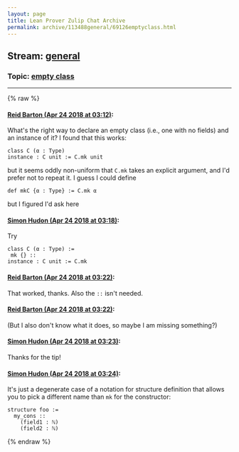 ```yaml
---
layout: page
title: Lean Prover Zulip Chat Archive 
permalink: archive/113488general/69126emptyclass.html
---
```


## Stream: [general](index.html)
### Topic: [empty class](69126emptyclass.html)

---


{% raw %}
#### [ Reid Barton (Apr 24 2018 at 03:12)](https://leanprover.zulipchat.com/#narrow/stream/113488-general/topic/empty%20class/near/125597374):
What's the right way to declare an empty class (i.e., one with no fields) and an instance of it? I found that this works:
```lean
class C (α : Type)
instance : C unit := C.mk unit
```
but it seems oddly non-uniform that `C.mk` takes an explicit argument, and I'd prefer not to repeat it. I guess I could define
```lean
def mkC {α : Type} := C.mk α
```
but I figured I'd ask here

#### [ Simon Hudon (Apr 24 2018 at 03:18)](https://leanprover.zulipchat.com/#narrow/stream/113488-general/topic/empty%20class/near/125597567):
Try

```
class C (α : Type) :=
 mk {} ::
instance : C unit := C.mk
```

#### [ Reid Barton (Apr 24 2018 at 03:22)](https://leanprover.zulipchat.com/#narrow/stream/113488-general/topic/empty%20class/near/125597691):
That worked, thanks. Also the `::` isn't needed.

#### [ Reid Barton (Apr 24 2018 at 03:22)](https://leanprover.zulipchat.com/#narrow/stream/113488-general/topic/empty%20class/near/125597697):
(But I also don't know what it does, so maybe I am missing something?)

#### [ Simon Hudon (Apr 24 2018 at 03:23)](https://leanprover.zulipchat.com/#narrow/stream/113488-general/topic/empty%20class/near/125597725):
Thanks for the tip!

#### [ Simon Hudon (Apr 24 2018 at 03:24)](https://leanprover.zulipchat.com/#narrow/stream/113488-general/topic/empty%20class/near/125597771):
It's just a degenerate case of a notation for structure definition that allows you to pick a different name than `mk` for the constructor:

```lean
structure foo :=
  my_cons ::
    (field1 : ℕ)
    (field2 : ℕ)
```


{% endraw %}
